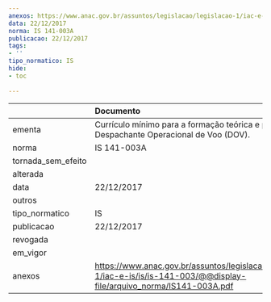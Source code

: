 ```yaml
---
anexos: https://www.anac.gov.br/assuntos/legislacao/legislacao-1/iac-e-is/is/is-141-003/@@display-file/arquivo_norma/IS141-003A.pdf
data: 22/12/2017
norma: IS 141-003A
publicacao: 22/12/2017
tags:
- ''
tipo_normatico: IS
hide: 
- toc 
 
---
```


|                    | Documento                                                                                                                   |
|:-------------------|:----------------------------------------------------------------------------------------------------------------------------|
| ementa             | Currículo mínimo para a formação teórica e prática do Despachante Operacional de Voo (DOV).                                 |
| norma              | IS 141-003A                                                                                                                 |
| tornada_sem_efeito |                                                                                                                             |
| alterada           |                                                                                                                             |
| data               | 22/12/2017                                                                                                                  |
| outros             |                                                                                                                             |
| tipo_normatico     | IS                                                                                                                          |
| publicacao         | 22/12/2017                                                                                                                  |
| revogada           |                                                                                                                             |
| em_vigor           |                                                                                                                             |
| anexos             | https://www.anac.gov.br/assuntos/legislacao/legislacao-1/iac-e-is/is/is-141-003/@@display-file/arquivo_norma/IS141-003A.pdf |